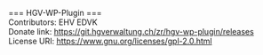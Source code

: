 === HGV-WP-Plugin ===  
Contributors: EHV EDVK  
Donate link: https://git.hgverwaltung.ch/zr/hgv-wp-plugin/releases  
License URI: https://www.gnu.org/licenses/gpl-2.0.html  

